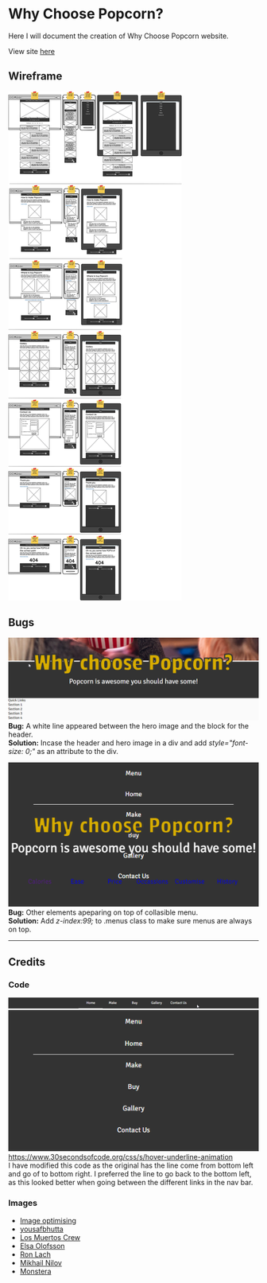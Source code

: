 # Why Choose Popcorn?

Here I will document the creation of Why Choose Popcorn website.

View site [here](https://bobwritescode.github.io/ci-Project1)

## Wireframe

![Wireframe](assets/docs/wireframe.png "Wireframe of site")

## Bugs

![White line between blocks](assets/docs/line-bug.png)\
**Bug:** A white line appeared between the hero image and the block for the header.\
**Solution:** Incase the header and hero image in a div and add *style="font-size: 0;"* as an attribute to the div.

![White line between blocks](assets/docs/collapsible-menu.png)\
**Bug:** Other elements apeparing on top of collasible menu.\
**Solution:** Add *z-index:99;* to .menus class to make sure menus are always on top.

---

## Credits

### Code

![Animated line](assets/docs/animated-line.gif) \
![Animated line](assets/docs/animated-line-2.gif) \
https://www.30secondsofcode.org/css/s/hover-underline-animation \
I have modified this code as the original has the line come from bottom left and go of to bottom right. I preferred the line to go back to the bottom left, as this looked better when going between the different links in the nav bar.

### Images

- [Image optimising](http://www.imageoptimizer.net/Home.aspx)
- [yousafbhutta](https://pixabay.com/users/yousafbhutta-2933897/)
- [Los Muertos Crew](https://www.pexels.com/@cristian-rojas/)
- [Elsa Olofsson](https://www.pexels.com/@elsa-olofsson-3357043/)
- [Ron Lach](https://www.pexels.com/@ron-lach/)
- [Mikhail Nilov](https://www.pexels.com/@mikhail-nilov/)
- [Monstera](https://www.pexels.com/@gabby-k/)